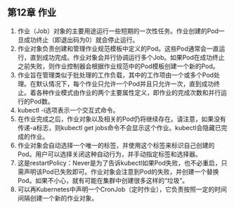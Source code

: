 ## 第12章 作业

1. 作业（Job）对象的主要用途运行一些短期的一次性任务。作业创建的Pod一旦成功终止（即退出码为0）就会停止运行。
2. 作业对象负责创建和管理作业规范模板中定义的Pod。这些Pod通常会一直运行，直到成功完成。作业对象会并行协调运行多个Job。如果Pod在成功终止之前失败，则作业控制器会根据作业规范中的Pod模板创建一个新的Pod。
3. 作业旨在管理类似于批处理的工作负载，其中的工作项由一个或多个Pod处理。在默认情况下，每个作业只允许一个Pod并且只允许一次，直到成功终止。着各种作业模式由作业的两个主要属性定义，即作业的完成次数和并行运行的Pod数。
4. kubectl -i选项表示一个交互式命令。
5. 在作业完成之后，作业对象以及相关的Pod仍将继续存在。请注意，如果没有传递-a标志，则kubectl get jobs命令不会显示这个作业。kubectl会隐藏已完成的作业。
6. 作业对象会自动选择一个唯一的标签，并使用这个标签来标识自己创建的Pod。用户可以选择关闭这种自动行为，并手动指定标签和选择器。
7. 这是restartPolicy：Never是为了告诉kubectl如果Pod失败，也不必重启，只需声明该Pod已失败即可。作业对象会注意到Pod的失败，并创建一个替换Pod。如果不小心，就有可能在集群中创建很多这样的“垃圾”。
8. 可以再Kubernetes中声明一个CronJob（定时作业），它负责按照一定的时间间隔创建一个新的作业对象。